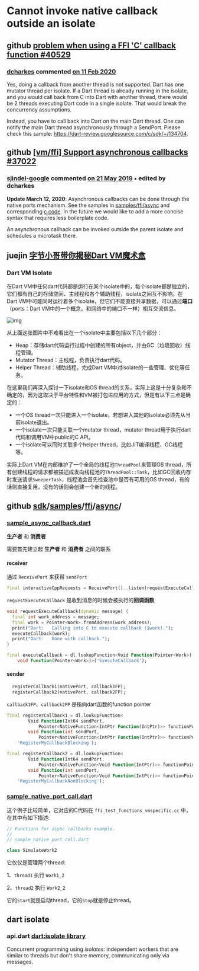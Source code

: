 # Cannot invoke native callback outside an isolate

## github [problem when using a FFI 'C' callback function #40529](https://github.com/dart-lang/sdk/issues/40529)

### **[dcharkes](https://github.com/dcharkes)** commented [on 11 Feb 2020](https://github.com/dart-lang/sdk/issues/40529#issuecomment-584530622)

Yes, doing a callback from another thread is not supported. Dart has one mutator thread per isolate. If a Dart thread is already running in the isolate, and you would call back from C into Dart with another thread, there would be 2 threads executing Dart code in a single isolate. That would break the concurrency assumptions.

Instead, you have to call back into Dart on the main Dart thread. One can notify the main Dart thread asynchronously through a SendPort. Please check this sample: https://dart-review.googlesource.com/c/sdk/+/134704.

## github [[vm/ffi] Support asynchronous callbacks #37022](https://github.com/dart-lang/sdk/issues/37022)

### **[sjindel-google](https://github.com/sjindel-google)** commented [on 21 May 2019](https://github.com/dart-lang/sdk/issues/37022#issue-446301175) • edited by dcharkes 



 **Update March 12, 2020**: Asynchronous callbacks can be done through the native ports mechanism. See the samples in [samples/ffi/async](https://github.com/dart-lang/sdk/tree/master/samples/ffi/async) and corresponding [c code](https://github.com/dart-lang/sdk/blob/master/runtime/bin/ffi_test/ffi_test_functions_vmspecific.cc#L370-L828). In the future we would like to add a more concise syntax that requires less boilerplate code.

An asynchronous callback can be invoked outside the parent isolate and schedules a microtask there.



## juejin [字节小哥带你揭秘Dart VM魔术盒](https://juejin.cn/post/6960932663095984136)



### Dart VM Isolate

在Dart VM中任何dart代码都是运行在某个isolate中的，每个isolate都是独立的，它们都有自己的存储空间、主线程和各个辅助线程，isolate之间互不影响。在Dart VM中可能同时运行着多个isolate，但它们不能直接共享数据，可以通过**端口**（ports：Dart VM中的一个概念，和网络中的端口不一样）相互交流信息。

![img](https://p3-juejin.byteimg.com/tos-cn-i-k3u1fbpfcp/ce5e625549e7486f89629b332aeaad44~tplv-k3u1fbpfcp-watermark.awebp)

从上面这张图片中不难看出在一个isolate中主要包括以下几个部分：

- Heap：存储dart代码运行过程中创建的所有object，并由GC（垃圾回收）线程管理。
- Mutator Thread：主线程，负责执行dart代码。
- Helper Thread：辅助线程，完成Dart VM中对isolate的一些管理、优化等任务。

在这里我们再深入探讨一下isolate和OS thread的关系，实际上这是十分复杂和不确定的，因为这取决于平台特性和VM被打包进应用的方式，但是有以下三点是确定的：

- 一个OS thread一次只能进入一个isolate，若想进入其他的isolate必须先从当前isolate退出。
- 一个isolate一次只能关联一个mutator thread，mutator thread用于执行dart代码和调用VM中public的C API。
- 一个isolate可以同时关联多个helper thread，比如JIT编译线程、GC线程等。

实际上Dart VM在内部维护了一个全局的线程池`ThreadPool`来管理OS thread，所有创建线程的请求都被描述成发向线程池的`ThreadPool::Task`，比如GC回收内存时发送请求`SweeperTask`，线程池会首先检查池中是否有可用的OS thread，有的话则直接复用，没有的话则会创建一个新的线程。




## github [sdk](https://github.com/dart-lang/sdk)/[samples](https://github.com/dart-lang/sdk/tree/master/samples)/[ffi](https://github.com/dart-lang/sdk/tree/master/samples/ffi)/[async](https://github.com/dart-lang/sdk/tree/master/samples/ffi/async)/



### [**sample_async_callback.dart**](https://github.com/dart-lang/sdk/blob/master/samples/ffi/async/sample_async_callback.dart)

**生产者** 和 **消费者**

需要首先建立起 **生产者** 和 **消费者** 之间的联系



#### receiver

通过 `ReceivePort` 来获得 `sendPort`

```dart
final interactiveCppRequests = ReceivePort()..listen(requestExecuteCallback);
```

`requestExecuteCallback` 是收到消息的时候会被执行的**回调函数**

```dart
void requestExecuteCallback(dynamic message) {
  final int work_address = message;
  final work = Pointer<Work>.fromAddress(work_address);
  print("Dart:   Calling into C to execute callback ($work).");
  executeCallback(work);
  print("Dart:   Done with callback.");
}
```



```dart
final executeCallback = dl.lookupFunction<Void Function(Pointer<Work>),
    void Function(Pointer<Work>)>('ExecuteCallback');
```



#### sender

```dart
  registerCallback1(nativePort, callback1FP);
  registerCallback2(nativePort, callback2FP);
```

`callback1FP`、`callback2FP` 是指向dart函数的function pointer



```dart
final registerCallback1 = dl.lookupFunction<
        Void Function(Int64 sendPort,
            Pointer<NativeFunction<IntPtr Function(IntPtr)>> functionPointer),
        void Function(int sendPort,
            Pointer<NativeFunction<IntPtr Function(IntPtr)>> functionPointer)>(
    'RegisterMyCallbackBlocking');

final registerCallback2 = dl.lookupFunction<
        Void Function(Int64 sendPort,
            Pointer<NativeFunction<Void Function(IntPtr)>> functionPointer),
        void Function(int sendPort,
            Pointer<NativeFunction<Void Function(IntPtr)>> functionPointer)>(
    'RegisterMyCallbackNonBlocking');
```



### [**sample_native_port_call.dart**](https://github.com/dart-lang/sdk/blob/master/samples/ffi/async/sample_native_port_call.dart)

这个例子比较简单，它对应的C代码在 `ffi_test_functions_vmspecific.cc` 中，在其中有如下描述:

```dart
// Functions for async callbacks example.
//
// sample_native_port_call.dart
```



```C++
class SimulateWork2 
```

它仅仅是管理两个thread:

1、`thread1` 执行 `Work1_2`

2、`thread2` 执行 `Work2_2`

它的`Start`就是启动thread，它的`Stop`就是停止thread。





## dart isolate

### api.dart [dart:isolate library](https://api.dart.dev/stable/2.14.0/dart-isolate/dart-isolate-library.html) 

Concurrent programming using *isolates*: independent workers that are similar to threads but don't share memory, communicating only via messages.

